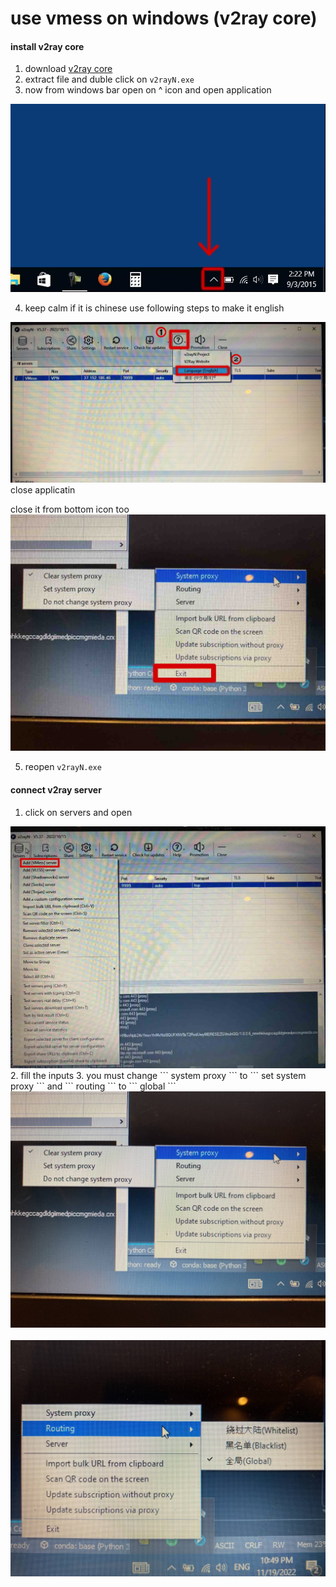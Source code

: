 # use vmess on windows (v2ray core)

#### install v2ray core
1. download [v2ray core](../client/windows/v2rayN-Core.zip)
2. extract file and duble click on ```v2rayN.exe```
3. now from windows bar open on ^ icon and open application

<img src="img/windows-desktop-plane.webp" />

<br>

4. keep calm if it is chinese use following steps to make it english
<img src="img/windows-v2ray-ch2en1.png" />
close applicatin 

close it from bottom icon too
<img src="img/cloese-from-bottom.jpg" />

5. reopen ```v2rayN.exe```



#### connect v2ray server

1. click on servers and open 
<img src="img/add-server.jpg" />
2. fill the inputs
3. you must change ``` system proxy ``` to ``` set system proxy ``` and ``` routing ``` to ``` global ```


<img src="img/sys-proxy.jpg" />
<br>
<br>
<img src="img/routing.jpg" />